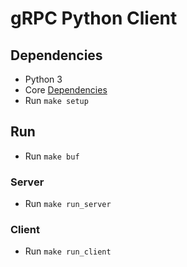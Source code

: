 # gRPC Python Client

## Dependencies

* Python 3
* Core [Dependencies](../../../README.md#dependencies)
* Run `make setup`

## Run

* Run `make buf`

### Server
* Run `make run_server`

### Client
* Run `make run_client`
